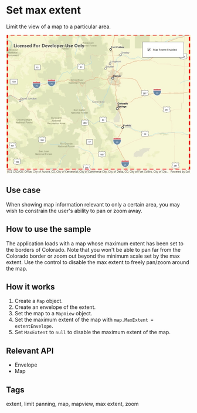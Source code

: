 # Set max extent

Limit the view of a map to a particular area.

![Image of set max extent](SetMaxExtent.jpg)

## Use case

When showing map information relevant to only a certain area, you may wish to constrain the user's ability to pan or zoom away.

## How to use the sample

The application loads with a map whose maximum extent has been set to the borders of Colorado. Note that you won't be able to pan far from the Colorado border or zoom out beyond the minimum scale set by the max extent. Use the control to disable the max extent to freely pan/zoom around the map.

## How it works

1. Create a `Map` object.
2. Create an envelope of the extent.
3. Set the map to a `MapView` object.
4. Set the maximum extent of the map with `map.MaxExtent = extentEnvelope`.
5. Set `MaxExtent` to `null` to disable the maximum extent of the map.

## Relevant API

* Envelope
* Map

## Tags

extent, limit panning, map, mapview, max extent, zoom